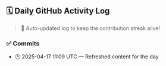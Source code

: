 ## 🗓️ Daily GitHub Activity Log

> 🤖 Auto-updated log to keep the contribution streak alive!

### ✅ Commits

- 🕒 2025-04-17 11:09 UTC — Refreshed content for the day

